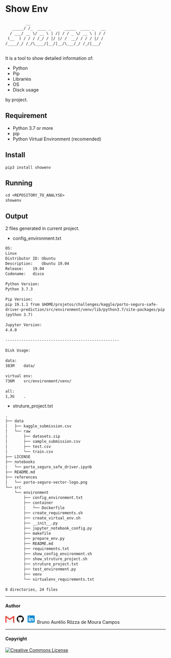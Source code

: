 # Show Env

```shell script
         __                                 
   _____/ /_  ____ _      _____  ____ _   __
  / ___/ __ \/ __ \ | /| / / _ \/ __ \ | / /
 (__  ) / / / /_/ / |/ |/ /  __/ / / / |/ / 
/____/_/ /_/\____/|__/|__/\___/_/ /_/|___/  
                                            

```

It is a tool to show detailed information of:
- Python
- Pip
- Libraries
- OS
- Disck usage

by project.

## Requirement
- Python 3.7 or more<br/>
- pip
- Python Virtual Environment (recomended)

## Install
```shell script
pip3 install showenv
```

## Running
```shell script
cd <REPOSITORY_TO_ANALYSE>
showenv
```


## Output
2 files generated in current project.


- config_environment.txt
```
OS:
Linux
Distributor ID:	Ubuntu
Description:	Ubuntu 19.04
Release:	19.04
Codename:	disco

Python Version:
Python 3.7.3

Pip Version:
pip 19.1.1 from $HOME/projetos/challenges/kaggle/porto-seguro-safe-driver-prediction/src/environment/venv/lib/python3.7/site-packages/pip (python 3.7)

Jupyter Version:
4.4.0

--------------------------------------------------

Disk Usage:

data:
383M	data/

virtual env:
736M	src/environment/venv/

all:
1,3G	.
```

- struture_project.txt
```
.
├── data
│   ├── kaggle_submission.csv
│   └── raw
│       ├── datasets.zip
│       ├── sample_submission.csv
│       ├── test.csv
│       └── train.csv
├── LICENSE
├── notebooks
│   └── porto_seguro_safe_driver.ipynb
├── README.md
├── references
│   └── porto-seguro-vector-logo.png
└── src
    └── environment
        ├── config_environment.txt
        ├── container
        │   └── Dockerfile
        ├── create_requirements.sh
        ├── create_virtual_env.sh
        ├── __init__.py
        ├── jupyter_notebook_config.py
        ├── makefile
        ├── prepare_env.py
        ├── README.md
        ├── requirements.txt
        ├── show_config_environment.sh
        ├── show_struture_project.sh
        ├── struture_project.txt
        ├── test_environment.py
        ├── venv
        └── virtualenv_requirements.txt

8 directories, 24 files
```

---

#### Author
<a href="mailto:brunocampos01@gmail.com" target="_blank"><img class="" src="https://github.com/brunocampos01/devops/blob/master/images/gmail.png" width="28"></a>
<a href="https://github.com/brunocampos01" target="_blank"><img class="ai-subscribed-social-icon" src="https://github.com/brunocampos01/devops/blob/master/images/github.png" width="30"></a>
<a href="https://www.linkedin.com/in/brunocampos01/" target="_blank"><img class="ai-subscribed-social-icon" src="https://github.com/brunocampos01/devops/blob/master/images/linkedin.png" width="30"></a>
Bruno Aurélio Rôzza de Moura Campos 

---

#### Copyright
<a rel="license" href="http://creativecommons.org/licenses/by-sa/4.0/"><img alt="Creative Commons License" style="border-width:0" src="https://i.creativecommons.org/l/by-sa/4.0/88x31.png" /></a><br/>
